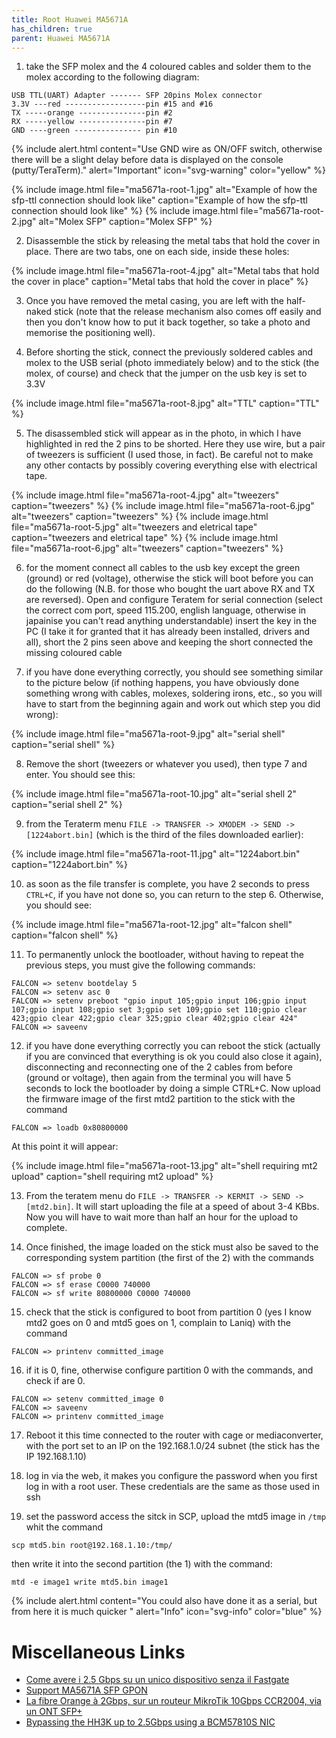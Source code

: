```yaml
---
title: Root Huawei MA5671A
has_children: true
parent: Huawei MA5671A
---
```


1. take the SFP molex and the 4 coloured cables and solder them to the molex according to the following diagram:

```
USB TTL(UART) Adapter ------- SFP 20pins Molex connector
3.3V ---red ------------------pin #15 and #16
TX -----orange ---------------pin #2
RX -----yellow ---------------pin #7
GND ----green --------------- pin #10
```

{% include alert.html content="Use GND wire as ON/OFF switch, otherwise there will be a slight delay before data is displayed on the console (putty/TeraTerm)." alert="Important"  icon="svg-warning" color="yellow" %}

{% include image.html file="ma5671a-root-1.jpg"  alt="Example of how the sfp-ttl connection should look like" caption="Example of how the sfp-ttl connection should look like" %}
{% include image.html file="ma5671a-root-2.jpg"  alt="Molex SFP" caption="Molex SFP" %}

2. Disassemble the stick by releasing the metal tabs that hold the cover in place. There are two tabs, one on each side, inside these holes:

{% include image.html file="ma5671a-root-4.jpg"  alt="Metal tabs that hold the cover in place" caption="Metal tabs that hold the cover in place" %}

3. Once you have removed the metal casing, you are left with the half-naked stick (note that the release mechanism also comes off easily and then you don't know how to put it back together, so take a photo and memorise the positioning well).

4. Before shorting the stick, connect the previously soldered cables and molex to the USB serial (photo immediately below) and to the stick (the molex, of course) and check that the jumper on the usb key is set to 3.3V

{% include image.html file="ma5671a-root-8.jpg"  alt="TTL" caption="TTL" %}

5. The disassembled stick will appear as in the photo, in which I have highlighted in red the 2 pins to be shorted. Here they use wire, but a pair of tweezers is sufficient (I used those, in fact). Be careful not to make any other contacts by possibly covering everything else with electrical tape.

{% include image.html file="ma5671a-root-4.jpg"  alt="tweezers" caption="tweezers" %}
{% include image.html file="ma5671a-root-6.jpg"  alt="tweezers" caption="tweezers" %}
{% include image.html file="ma5671a-root-5.jpg"  alt="tweezers and eletrical tape" caption="tweezers and eletrical tape" %}
{% include image.html file="ma5671a-root-6.jpg"  alt="tweezers" caption="tweezers" %}

6. for the moment connect all cables to the usb key except the green (ground) or red (voltage), otherwise the stick will boot before you can do the following (N.B. for those who bought the uart above RX and TX are reversed). Open and configure Teratem for serial connection (select the correct com port, speed 115.200, english language, otherwise in japainise you can't read anything understandable) insert the key in the PC (I take it for granted that it has already been installed, drivers and all), short the 2 pins seen above and keeping the short connected the missing coloured cable

7. if you have done everything correctly, you should see something similar to the picture below (if nothing happens, you have obviously done something wrong with cables, molexes, soldering irons, etc., so you will have to start from the beginning again and work out which step you did wrong):

{% include image.html file="ma5671a-root-9.jpg"  alt="serial shell" caption="serial shell" %}

8. Remove the short (tweezers or whatever you used), then type 7 and enter. You should see this:

{% include image.html file="ma5671a-root-10.jpg"  alt="serial shell 2" caption="serial shell 2" %}

9. from the Teraterm menu `FILE -> TRANSFER -> XMODEM -> SEND -> [1224abort.bin]` (which is the third of the files downloaded earlier):

{% include image.html file="ma5671a-root-11.jpg"  alt="1224abort.bin" caption="1224abort.bin" %}

10. as soon as the file transfer is complete, you have 2 seconds to press `CTRL+C`, if you have not done so, you can return to the step 6. Otherwise, you should see:

{% include image.html file="ma5671a-root-12.jpg"  alt="falcon shell" caption="falcon shell" %}

11. To permanently unlock the bootloader, without having to repeat the previous steps, you must give the following commands:
```
FALCON => setenv bootdelay 5
FALCON => setenv asc 0
FALCON => setenv preboot "gpio input 105;gpio input 106;gpio input 107;gpio input 108;gpio set 3;gpio set 109;gpio set 110;gpio clear 423;gpio clear 422;gpio clear 325;gpio clear 402;gpio clear 424"
FALCON => saveenv
```

12. if you have done everything correctly you can reboot the stick (actually if you are convinced that everything is ok you could also close it again), disconnecting and reconnecting one of the 2 cables from before (ground or voltage), then again from the terminal you will have 5 seconds to lock the bootloader by doing a simple CTRL+C. Now upload the firmware image of the first mtd2 partition to the stick with the command
```
FALCON => loadb 0x80800000
```
At this point it will appear:

{% include image.html file="ma5671a-root-13.jpg"  alt="shell requiring mt2 upload" caption="shell requiring mt2 upload" %}

13. From the teratem menu do `FILE -> TRANSFER -> KERMIT -> SEND -> [mtd2.bin]`.
It will start uploading the file at a speed of about 3-4 KBbs. Now you will have to wait more than half an hour for the upload to complete.

14. Once finished, the image loaded on the stick must also be saved to the corresponding system partition (the first of the 2) with the commands
```
FALCON => sf probe 0
FALCON => sf erase C0000 740000
FALCON => sf write 80800000 C0000 740000
```

15. check that the stick is configured to boot from partition 0 (yes I know mtd2 goes on 0 and mtd5 goes on 1, complain to Laniq) with the command
```
FALCON => printenv committed_image
```
16. if it is 0, fine, otherwise configure partition 0 with the commands, and check if are 0.
```
FALCON => setenv committed_image 0
FALCON => saveenv
FALCON => printenv committed_image
```
17. Reboot it this time connected to the router with cage or mediaconverter, with the port set to an IP on the 192.168.1.0/24 subnet (the stick has the IP 192.168.1.10)

18. log in via the web, it makes you configure the password when you first log in with a root user. These credentials are the same as those used in ssh

19. set the password access the sitck in SCP, upload the mtd5 image in  `/tmp` whit the command 
```
scp mtd5.bin root@192.168.1.10:/tmp/
```
then write it into the second partition (the 1) with the command:
```
mtd -e image1 write mtd5.bin image1
```

{% include alert.html content="You could also have done it as a serial, but from here it is much quicker
" alert="Info"  icon="svg-info" color="blue" %}

# Miscellaneous Links
- [Come avere i 2.5 Gbps su un unico dispositivo senza il Fastgate](https://forum.fibra.click/d/17836-come-avere-i-25-gbps-su-un-unico-dispositivo-senza-il-fastgate)
- [Support MA5671A SFP GPON](https://forum.openwrt.org/t/support-ma5671a-sfp-gpon/48042)
- [La fibre Orange à 2Gbps, sur un routeur MikroTik 10Gbps CCR2004, via un ONT SFP+](https://lafibre.info/remplacer-livebox/guide-de-connexion-fibre-directement-sur-un-routeur-voire-meme-en-2gbps/msg832904/#msg832904)
- [Bypassing the HH3K up to 2.5Gbps using a BCM57810S NIC](https://www.dslreports.com/forum/r32230041-Internet-Bypassing-the-HH3K-up-to-2-5Gbps-using-a-BCM57810S-NIC)

